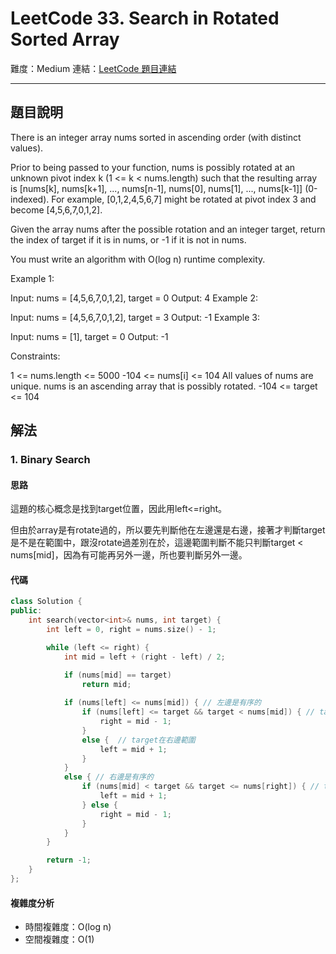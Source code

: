 # LeetCode 33. Search in Rotated Sorted Array

難度：Medium
連結：[LeetCode 題目連結](https://leetcode.com/problems/search-in-rotated-sorted-array/description/)

---

## 題目說明
    
There is an integer array nums sorted in ascending order (with distinct values).

Prior to being passed to your function, nums is possibly rotated at an unknown pivot index k (1 <= k < nums.length) such that the resulting array is [nums[k], nums[k+1], ..., nums[n-1], nums[0], nums[1], ..., nums[k-1]] (0-indexed). For example, [0,1,2,4,5,6,7] might be rotated at pivot index 3 and become [4,5,6,7,0,1,2].

Given the array nums after the possible rotation and an integer target, return the index of target if it is in nums, or -1 if it is not in nums.

You must write an algorithm with O(log n) runtime complexity.

 

Example 1:

Input: nums = [4,5,6,7,0,1,2], target = 0
Output: 4
Example 2:

Input: nums = [4,5,6,7,0,1,2], target = 3
Output: -1
Example 3:

Input: nums = [1], target = 0
Output: -1
 

Constraints:

1 <= nums.length <= 5000
-104 <= nums[i] <= 104
All values of nums are unique.
nums is an ascending array that is possibly rotated.
-104 <= target <= 104

## 解法
### 1. Binary Search
#### 思路

這題的核心概念是找到target位置，因此用left<=right。

但由於array是有rotate過的，所以要先判斷他在左邊還是右邊，接著才判斷target是不是在範圍中，跟沒rotate過差別在於，這邊範圍判斷不能只判斷target < nums[mid]，因為有可能再另外一邊，所也要判斷另外一邊。

#### 代碼
```c++
class Solution {
public:
    int search(vector<int>& nums, int target) {
        int left = 0, right = nums.size() - 1;

        while (left <= right) {
            int mid = left + (right - left) / 2;

            if (nums[mid] == target)
                return mid;
                
            if (nums[left] <= nums[mid]) { // 左邊是有序的
                if (nums[left] <= target && target < nums[mid]) { // target在左邊範圍
                    right = mid - 1;
                }
                else {  // target在右邊範圍
                    left = mid + 1;
                }
            }
            else { // 右邊是有序的
                if (nums[mid] < target && target <= nums[right]) { // target在右邊範圍
                    left = mid + 1;
                } else {
                    right = mid - 1;
                }
            }
        }

        return -1;
    }
};
```

#### 複雜度分析

- 時間複雜度：O(log n)
- 空間複雜度：O(1)